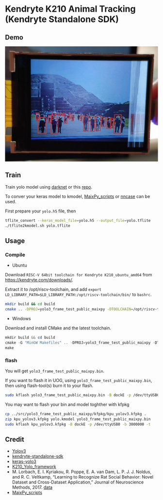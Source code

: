 # Kendryte K210 Animal Tracking (Kendryte Standalone SDK)

## Demo

![demo](demo/IMG_20191104_125231.jpg)

## Train

Train yolo model using [darknet](https://pjreddie.com/darknet/yolo/) or this [repo](https://gitee.com/zyayoung/keras-yolo3/tree/rat/).

To conver your keras model to kmodel, [MaixPy_scripts](https://github.com/sipeed/MaixPy_scripts) or [nncase](https://github.com/kendryte/nncase/tree/v0.1.0-rc5) can be used.

First prepare your `yolo.h5` file, then
```bash
tflite_convert --keras_model_file=yolo.h5 --output_file=yolo.tflite
./tflite2kmodel.sh yolo.tflite
```

## Usage

### Compile

- Ubuntu

Download `RISC-V 64bit toolchain for Kendryte K210_ubuntu_amd64` from https://kendryte.com/downloads/.

Extract it to /opt/riscv-toolchain, and add `export LD_LIBRARY_PATH=$LD_LIBRARY_PATH:/opt/riscv-toolchain/bin/` to `bashrc`.

```bash
mkdir build && cd build
cmake .. -DPROJ=yolo3_frame_test_public_maixpy -DTOOLCHAIN=/opt/riscv-toolchain/bin && make
```

- Windows

Download and install CMake and the latest toolchain.

```powershell
mkdir build && cd build
cmake -G "MinGW Makefiles" .. -DPROJ=yolo3_frame_test_public_maixpy -DTOOLCHAIN=/path/to/toolchain/bin
make
```

### flash

You will get `yolo3_frame_test_public_maixpy.bin`.

If you want to flash it in UOG, using `yolo3_frame_test_public_maixpy.bin`, then using flash-tool(s) burn it to your flash.

```bash
sudo kflash yolo3_frame_test_public_maixpy.bin -B dockE -p /dev/ttyUSB0 -b 3000000 -t
```

You may want to flash your bin and model toghther with kfpkg 

```bash
cp ../src/yolo3_frame_test_public_maixpy/kfpkg/kpu_yolov3.kfpkg .
zip kpu_yolov3.kfpkg yolo.kmodel yolo3_frame_test_public_maixpy.bin
sudo kflash kpu_yolov3.kfpkg -B dockE -p /dev/ttyUSB0 -b 3000000 -t
```

## Credit

- [Yolov3](https://pjreddie.com/darknet/yolo/)
- [kendryte-standalone-sdk](https://github.com/kendryte/kendryte-standalone-sdk)
- [keras-yolo3](https://github.com/qqwweee/keras-yolo3)
- [K210_Yolo_framework](https://github.com/zhen8838/K210_Yolo_framework)
- M. Lorbach, E. I. Kyriakou, R. Poppe, E. A. van Dam, L. P. J. J. Noldus, and R. C. Veltkamp, “Learning to Recognize Rat Social Behavior: Novel Dataset and Cross-Dataset Application,” Journal of Neuroscience Methods, 2017. [data](https://www.noldus.com/projects/phenorat/datasets/ratsi)
- [MaixPy_scripts](https://github.com/sipeed/MaixPy_scripts)
